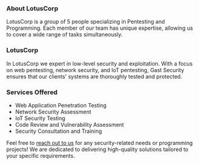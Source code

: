 ### About LotusCorp

LotusCorp is a group of 5 people specializing in Pentesting and Programming. Each member of our team has unique expertise, allowing us to cover a wide range of tasks simultaneously.

### LotusCorp

In LotusCorp we expert in low-level security and exploitation. With a focus on web pentesting, network security, and IoT pentesting, Gast Security ensures that our clients' systems are thoroughly tested and protected.

### Services Offered

- Web Application Penetration Testing
- Network Security Assessment
- IoT Security Testing
- Code Review and Vulnerability Assessment
- Security Consultation and Training

Feel free to <a href="https://discord.gg/users/889145879582375987">reach out to us</a> for any security-related needs or programming projects! We are dedicated to delivering high-quality solutions tailored to your specific requirements.
